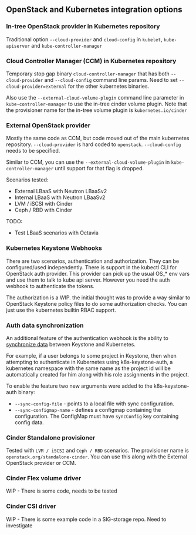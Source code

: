 ## OpenStack and Kubernetes integration options

### In-tree OpenStack provider in Kubernetes repository

Traditional option `--cloud-provider` and `cloud-config` in `kubelet`, `kube-apiserver` and `kube-controller-manager`

### Cloud Controller Manager (CCM) in Kubernetes repository

Temporary stop gap binary `cloud-controller-manager` that has both `--cloud-provider` and `--cloud-config`
command line params. Need to set `--cloud-provider=external` for the other kubernetes binaries.

Also use the `--external-cloud-volume-plugin` command line parameter in `kube-controller-manager` to use the
in-tree cinder volume plugin. Note that the provisioner name for the in-tree volume plugin is `kubernetes.io/cinder`

### External OpenStack provider

Mostly the same code as CCM, but code moved out of the main kubernetes repository. `--cloud-provider` is hard coded
to `openstack`. `--cloud-config` needs to be specified.

Similar to CCM, you can use the `--external-cloud-volume-plugin` in `kube-controller-manager` until support for that
flag is dropped.

Scenarios tested:
- External LBaaS with Neutron LBaaSv2
- Internal LBaaS with Neutron LBaaSv2
- LVM / iSCSI with Cinder
- Ceph / RBD with Cinder

TODO:
- Test LBaaS scenarios with Octavia

### Kubernetes Keystone Webhooks

There are two scenarios, authentication and authorization. They can be configured/used independently. There is
support in the kubectl CLI for OpenStack auth provider. This provider can pick up the usual OS_* env vars and
use them to talk to kube api server. However you need the auth webhook to authenticate the tokens.

The authorization is a WIP. the initial thought was to provide a way similar to OpenStack Keystone policy files
to do some authorization checks. You can just use the kubernetes builtin RBAC support.

### Auth data synchronization

An additional feature of the authentication webhook is the ability to
[synchronize data](./using-auth-data-synchronization.md) between Keystone and Kubernetes.

For example, if a user belongs to some project in Keystone, then when attempting to authenticate in Kubernetes
using k8s-keystone-auth, a kubernetes namespace with the same name as the project id will be automatically created
for him along with his role assignments in the project.

To enable the feature two new arguments were added to the k8s-keystone-auth binary:

- ``--sync-config-file`` - points to a local file with sync configuration.
- ``--sync-configmap-name`` - defines a configmap containing the configuration.
  The ConfigMap must have ``syncConfig`` key containing config data.

### Cinder Standalone provisioner

Tested with `LVM / iSCSI` and `Ceph / RBD` scenarios. The provisioner name is `openstack.org/standalone-cinder`.
You can use this along with the External OpenStack provider or CCM.

### Cinder Flex volume driver

WIP - There is some code, needs to be tested

### Cinder CSI driver

WIP - There is some example code in a SIG-storage repo. Need to investigate